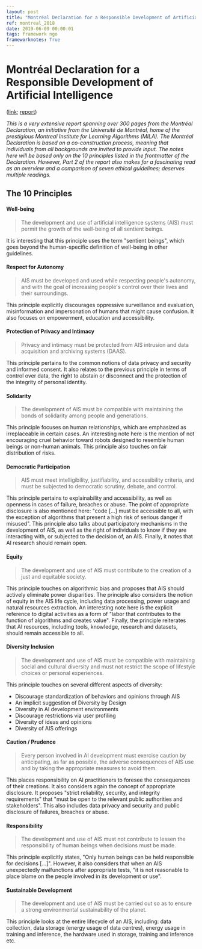 ```yaml
---
layout: post
title: "Montréal Declaration for a Responsible Development of Artificial Intelligence"
ref: montreal_2018
date: 2019-06-09 00:00:01
tags: framework ngo
frameworknotes: True
---
```


# Montréal Declaration for a Responsible Development of Artificial Intelligence

([link](https://www.montrealdeclaration-responsibleai.com/); [report](https://docs.wixstatic.com/ugd/ebc3a3_5c89e007e0de440097cef36dcd69c7b0.pdf))

*This is a very extensive report spanning over 300 pages from the Montréal Declaration, an initiative from the Université de Montréal, home of the prestigious Montreal Institute for Learning Algorithms (MILA). The Montréal Declaration is based on a co-construction process, meaning that individuals from all backgrounds are invited to provide input. The notes here will be based only on the 10 principles listed in the frontmatter of the Declaration. However, Part 2 of the report also makes for a fascinating read as an overview and a comparison of seven ethical guidelines; deserves multiple readings.*

## The 10 Principles

#### Well-being

> The development and use of artificial intelligence systems (AIS) must permit the growth of the well-being of all sentient beings.

It is interesting that this principle uses the term "sentient beings", which goes beyond the human-specific definition of well-being in other guidelines.

#### Respect for Autonomy

> AIS must be developed and used while respecting people's autonomy, and with the goal of increasing people's control over their lives and their surroundings.

This principle explicitly discourages oppressive surveillance and evaluation, misinformation and impersonation of humans that might cause confusion. It also focuses on empowerment, education and accessibility. 

#### Protection of Privacy and Intimacy

> Privacy and intimacy must be protected from AIS intrusion and data acquisition and archiving systems (DAAS).

This principle pertains to the common notions of data privacy and security and informed consent. It also relates to the previous principle in terms of control over data, the right to abstain or disconnect and the protection of the integrity of personal identity.

#### Solidarity

> The development of AIS must be compatible with maintaining the bonds of solidarity among people and generations.

This principle focuses on human relationships, which are emphasized as irreplaceable in certain cases. An interesting note here is the mention of not encouraging cruel behavior toward robots designed to resemble human beings or non-human animals. This principle also touches on fair distribution of risks.

#### Democratic Participation

> AIS must meet intelligibility, justifiability, and accessibility criteria, and must be subjected to democratic scrutiny, debate, and control.

This principle pertains to explainability and accessibility, as well as openness in cases of failure, breaches or abuse. The point of appropriate disclosure is also mentioned here: "code [...] must be accessible to all, with the exception of algorithms that present a high risk of serious danger if misused". This principle also talks about participatory mechanisms in the development of AIS, as well as the right of individuals to know if they are interacting with, or subjected to the decision of, an AIS. Finally, it notes that AI research should remain open.

#### Equity

> The development and use of AIS must contribute to the creation of a just and equitable society.

This principle touches on algorithmic bias and proposes that AIS should actively eliminate power disparities. The principle also considers the notion of equity in the AIS life cycle, including data processing, power usage and natural resources extraction. An interesting note here is the explicit reference to digital activities as a form of "labor that contributes to the function of algorithms and creates value". Finally, the principle reiterates that AI resources, including tools, knowledge, research and datasets, should remain accessible to all.

#### Diversity Inclusion

> The development and use of AIS must be compatible with maintaining social and cultural diversity and must not restrict the scope of lifestyle choices or personal experiences.

This principle touches on several different aspects of diversity:

- Discourage standardization of behaviors and opinions through AIS
- An implicit suggestion of Diversity by Design
- Diversity in AI development environments
- Discourage restrictions via user profiling
- Diversity of ideas and opinions
- Diversity of AIS offerings

#### Caution / Prudence

> Every person involved in AI development must exercise caution by anticipating, as far as possible, the adverse consequences of AIS use and by taking the appropriate measures to avoid them.

This places responsibility on AI practitioners to foresee the consequences of their creations. It also considers again the concept of appropriate disclosure. It proposes "strict reliability, security, and integrity requirements" that "must be open to the relevant public authorities and stakeholders". This also includes data privacy and security and public disclosure of failures, breaches or abuse.

#### Responsibility

> The development and use of AIS must not contribute to lessen the responsibility of human beings when decisions must be made.

This principle explicitly states, "Only human beings can be held responsible for decisions [...]". However, it also considers that when an AIS unexpectedly malfunctions after appropriate tests, "it is not reasonable to place blame on the people involved in its development or use".

#### Sustainable Development

> The development and use of AIS must be carried out so as to ensure a strong environmental sustainability of the planet.

This principle looks at the entire lifecycle of an AIS, including: data collection, data storage (energy usage of data centres), energy usage in training and inference, the hardware used in storage, training and inference etc.
